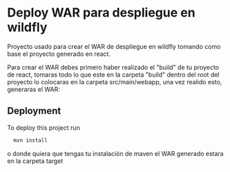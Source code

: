 # Deploy WAR para despliegue en wildfly

Proyecto usado para crear el WAR de despliegue en wildfly tomando como base el proyecto generado en react.

Para crear el WAR debes primero haber realizado el "build" de tu proyecto de react, tomaras todo lo que este en la carpeta "build" dentro del root del proyecto
lo colocaras en la carpeta src/main/webapp, una vez realido esto, generaras el WAR:


## Deployment

To deploy this project run

```bash
  mvn install
```
o donde quiera que tengas tu instalación de maven el WAR generado estara en la carpeta target

